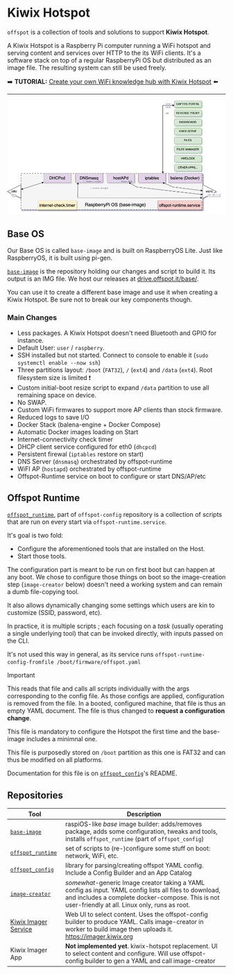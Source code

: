 # Kiwix Hotspot

`offspot` is a collection of tools and solutions to support **Kiwix Hotspot**.

A Kiwix Hotspot is a Raspberry Pi computer running a WiFi hotspot and serving content and services over HTTP to the its WiFi clients.
It's a software stack on top of a regular RaspberryPi OS but distributed as an image file.
The resulting system can still be used freely.

➡️ **TUTORIAL:** [Create your own WiFi knowledge hub with Kiwix Hotspot](https://github.com/offspot/overview/blob/main/docs/Kiwix%20Hotspot%20Tutorial.md) ⬅️

---

![offspot-diagram.png](offspot-diagram.png)

## Base OS

Our Base OS is called `base-image` and is built on RaspberryOS Lite. Just like RaspberryOS, it is built using pi-gen.

[`base-image`](https://github.com/offspot/base-image) is the repository holding our changes and script to build it. Its output is an IMG file. We host our releases at [drive.offspot.it/base/](https://drive.offspot.it/base/).

You can use it to create a different base image and use it when creating a Kiwix Hotspot. Be sure not to break our key components though.

### Main Changes

- Less packages. A Kiwix Hotspot doesn't need Bluetooth and GPIO for instance.
- Default User: `user` / `raspberry`.
- SSH installed but not started. Connect to console to enable it (`sudo systemctl enable --now ssh`)
- Three partitions layout: `/boot` (`FAT32`), `/` (`ext4`) and `/data` (`ext4`). Root filesystem size is limited ❗
- Custom initial-boot resize script to expand `/data` partition to use all remaining space on device.
- No SWAP.
- Custom WiFi firmwares to support more AP clients than stock firmware.
- Reduced logs to save I/O
- Docker Stack (balena-engine + Docker Compose)
- Automatic Docker images loading on Start
- Internet-connectivity check timer
- DHCP client service configured for eth0 (`dhcpcd`)
- Persistent firewal (`iptables` restore on start)
- DNS Server (`dnsmasq`) orchestrated by offspot-runtime
- WiFI AP (`hostapd`) orchestrated by offspot-runtime
- Offspot-Runtime service on boot to configure or start DNS/AP/etc

## Offspot Runtime

[`offspot_runtime`](https://github.com/offspot/offspot-config), part of `offspot-config` repository is a collection of scripts that are run on every start via `offspot-runtime.service`.

It's goal is two fold:

- Configure the aforementioned tools that are installed on the Host.
- Start those tools.

The configuration part is meant to be run on first boot but can happen at any boot. We chose to configure those things on boot so the image-creation step (`image-creator` below) doesn't need a working system and can remain a dumb file-copying tool.

It also allows dynamically changing some settings which users are kin to customize (SSID, password, etc).

In practice, it is multiple scripts ; each focusing on a *task* (usually operating a single underlying tool) that can be invoked directly, with inputs passed on the CLI.

It's not used this way in general, as its service runs `offspot-runtime-config-fromfile /boot/firmware/offspot.yaml`

> [!IMPORTANT]
> This reads that file and calls all scripts individually with the args corresponding to the config file. As those configs are applied, configuration is removed from the file. In a booted, configured machine, that file is thus an empty YAML document.
> The file is thus changed to **request a configuration change**.

This file is mandatory to configure the Hotspot the first time and the base-image includes a minimnal one.

This file is purposedly stored on `/boot` partition as this one is FAT32 and can thus be modified on all platforms.

Documentation for this file is on [`offspot_config`](https://github.com/offspot/offspot-config)'s README.

## Repositories

| Tool                                                              | Description                                                                                                                                                                                                  |
| ----------------------------------------------------------------- | ------------------------------------------------------------------------------------------------------------------------------------------------------------------------------------------------------------ |
| [`base-image`](https://github.com/offspot/base-image)             | raspiOS-like _base_ image builder: adds/removes package, adds some configuration, tweaks and tools, installs `offspot_runtime` (part of `offspot_config`)                                                    |
| [`offspot_runtime`](https://github.com/offspot/offspot-config)    | set of scripts to (re-)configure some stuff on boot: network, WiFi, etc.                                                                                                                                     |
| [`offspot_config`](https://github.com/offspot/offspot-config)     | library for parsing/creating offspot YAML config. Include a Config Builder and an App Catalog                                                                                                                |
| [`image-creator`](https://github.com/offspot/image-creator)       | _somewhat_-generic Image creator taking a YAML config as input. YAML config lists all files to download, and includes a complete docker-compose. This is not user-friendly at all. Linux only, runs as root. |
| [Kiwix Imager Service](https://github.com/offspot/imager-service) | Web UI to select content. Uses the offspot-config builder to produce YAML. Calls image-creator in worker to build image then uploads it. https://imager.kiwix.org                                            |
| Kiwix Imager App                                                  | **Not implemented yet**. kiwix-hotspot replacement. UI to select content and configure. Will use offspot-config builder to gen a YAML and call image-creator                                                 |
